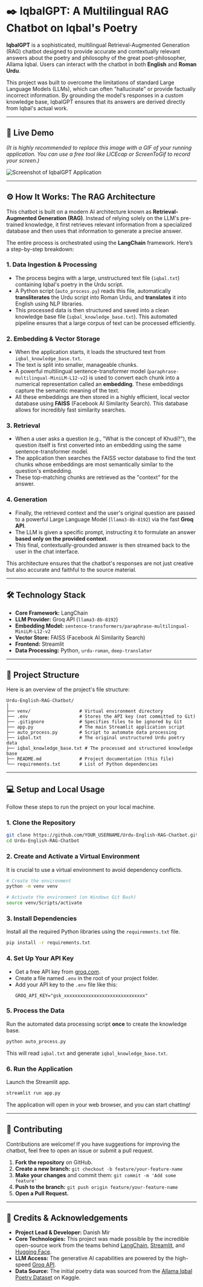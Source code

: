 # ✒️ IqbalGPT: A Multilingual RAG Chatbot on Iqbal's Poetry

**IqbalGPT** is a sophisticated, multilingual Retrieval-Augmented Generation (RAG) chatbot designed to provide accurate and contextually relevant answers about the poetry and philosophy of the great poet-philosopher, Allama Iqbal. Users can interact with the chatbot in both **English** and **Roman Urdu**.

This project was built to overcome the limitations of standard Large Language Models (LLMs), which can often "hallucinate" or provide factually incorrect information. By grounding the model's responses in a custom knowledge base, IqbalGPT ensures that its answers are derived directly from Iqbal's actual work.

---

## 🚀 Live Demo

*(It is highly recommended to replace this image with a GIF of your running application. You can use a free tool like LICEcap or ScreenToGif to record your screen.)*

![Screenshot of IqbalGPT Application](https://placehold.co/800x450/0f172a/e2e8f0?text=IqbalGPT%20Demo)

---

## ⚙️ How It Works: The RAG Architecture

This chatbot is built on a modern AI architecture known as **Retrieval-Augmented Generation (RAG)**. Instead of relying solely on the LLM's pre-trained knowledge, it first retrieves relevant information from a specialized database and then uses that information to generate a precise answer.

The entire process is orchestrated using the **LangChain** framework. Here’s a step-by-step breakdown:

### 1. Data Ingestion & Processing
* The process begins with a large, unstructured text file (`iqbal.txt`) containing Iqbal's poetry in the Urdu script.
* A Python script (`auto_process.py`) reads this file, automatically **transliterates** the Urdu script into Roman Urdu, and **translates** it into English using NLP libraries.
* This processed data is then structured and saved into a clean knowledge base file (`iqbal_knowledge_base.txt`). This automated pipeline ensures that a large corpus of text can be processed efficiently.

### 2. Embedding & Vector Storage
* When the application starts, it loads the structured text from `iqbal_knowledge_base.txt`.
* The text is split into smaller, manageable chunks.
* A powerful multilingual sentence-transformer model (`paraphrase-multilingual-MiniLM-L12-v2`) is used to convert each chunk into a numerical representation called an **embedding**. These embeddings capture the semantic meaning of the text.
* All these embeddings are then stored in a highly efficient, local vector database using **FAISS** (Facebook AI Similarity Search). This database allows for incredibly fast similarity searches.

### 3. Retrieval
* When a user asks a question (e.g., "What is the concept of Khudi?"), the question itself is first converted into an embedding using the same sentence-transformer model.
* The application then searches the FAISS vector database to find the text chunks whose embeddings are most semantically similar to the question's embedding.
* These top-matching chunks are retrieved as the "context" for the answer.

### 4. Generation
* Finally, the retrieved context and the user's original question are passed to a powerful Large Language Model (`llama3-8b-8192`) via the fast **Groq API**.
* The LLM is given a specific prompt, instructing it to formulate an answer **based only on the provided context**.
* This final, contextually-grounded answer is then streamed back to the user in the chat interface.

This architecture ensures that the chatbot's responses are not just creative but also accurate and faithful to the source material.

---

## 🛠️ Technology Stack

* **Core Framework:** LangChain
* **LLM Provider:** Groq API (`llama3-8b-8192`)
* **Embedding Model:** `sentence-transformers/paraphrase-multilingual-MiniLM-L12-v2`
* **Vector Store:** FAISS (Facebook AI Similarity Search)
* **Frontend:** Streamlit
* **Data Processing:** Python, `urdu-roman`, `deep-translator`

---

## 📂 Project Structure

Here is an overview of the project's file structure:

```
Urdu-English-RAG-Chatbot/
│
├── venv/                  # Virtual environment directory
├── .env                   # Stores the API key (not committed to Git)
├── .gitignore             # Specifies files to be ignored by Git
├── app.py                 # The main Streamlit application script
├── auto_process.py        # Script to automate data processing
├── iqbal.txt              # The original unstructured Urdu poetry data
├── iqbal_knowledge_base.txt # The processed and structured knowledge base
├── README.md              # Project documentation (this file)
└── requirements.txt       # List of Python dependencies
```

---

## 💻 Setup and Local Usage

Follow these steps to run the project on your local machine.

### 1. Clone the Repository
```bash
git clone https://github.com/YOUR_USERNAME/Urdu-English-RAG-Chatbot.git
cd Urdu-English-RAG-Chatbot
```

### 2. Create and Activate a Virtual Environment
It is crucial to use a virtual environment to avoid dependency conflicts.
```bash
# Create the environment
python -m venv venv

# Activate the environment (on Windows Git Bash)
source venv/Scripts/activate
```

### 3. Install Dependencies
Install all the required Python libraries using the `requirements.txt` file.
```bash
pip install -r requirements.txt
```

### 4. Set Up Your API Key
* Get a free API key from [groq.com](https://groq.com/).
* Create a file named `.env` in the root of your project folder.
* Add your API key to the `.env` file like this:
    ```
    GROQ_API_KEY="gsk_xxxxxxxxxxxxxxxxxxxxxxxxxxxxxx"
    ```

### 5. Process the Data
Run the automated data processing script **once** to create the knowledge base.
```bash
python auto_process.py
```
This will read `iqbal.txt` and generate `iqbal_knowledge_base.txt`.

### 6. Run the Application
Launch the Streamlit app.
```bash
streamlit run app.py
```
The application will open in your web browser, and you can start chatting!

---

## 🤝 Contributing

Contributions are welcome! If you have suggestions for improving the chatbot, feel free to open an issue or submit a pull request.

1.  **Fork the repository** on GitHub.
2.  **Create a new branch:** `git checkout -b feature/your-feature-name`
3.  **Make your changes** and commit them: `git commit -m 'Add some feature'`
4.  **Push to the branch:** `git push origin feature/your-feature-name`
5.  **Open a Pull Request.**

---

## 🙏 Credits & Acknowledgements

* **Project Lead & Developer:** Danish Mir
* **Core Technologies:** This project was made possible by the incredible open-source work from the teams behind [LangChain](https://www.langchain.com/), [Streamlit](https://streamlit.io/), and [Hugging Face](https://huggingface.co/).
* **LLM Access:** The generative AI capabilities are powered by the high-speed [Groq API](https://groq.com/).
* **Data Source:** The initial poetry data was sourced from the [Allama Iqbal Poetry Dataset](https://www.kaggle.com/datasets/hassaanali/allama-iqbal-poetry) on Kaggle.
